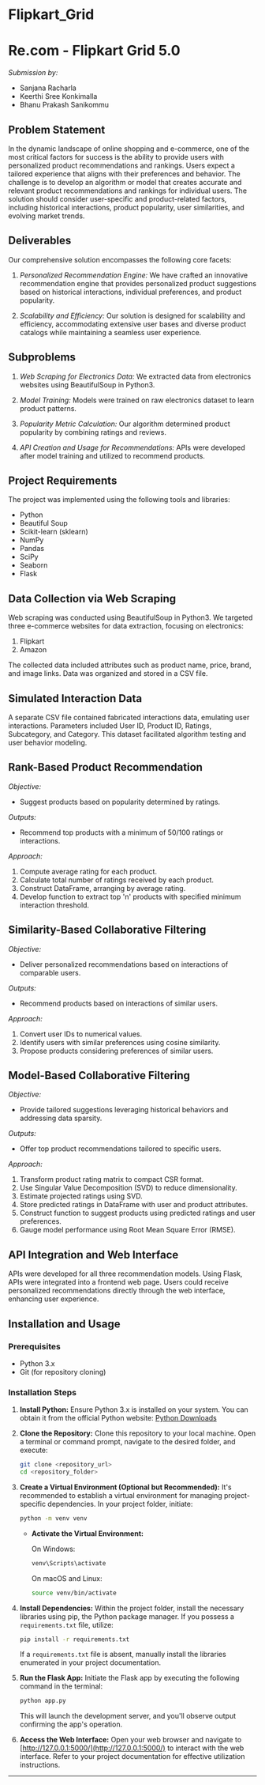 # Flipkart_Grid
# Re.com - Flipkart Grid 5.0

*Submission by:*
- Sanjana Racharla
- Keerthi Sree Konkimalla
- Bhanu Prakash Sanikommu

## Problem Statement

In the dynamic landscape of online shopping and e-commerce, one of the most critical factors for success is the ability to provide users with personalized product recommendations and rankings. Users expect a tailored experience that aligns with their preferences and behavior. The challenge is to develop an algorithm or model that creates accurate and relevant product recommendations and rankings for individual users. The solution should consider user-specific and product-related factors, including historical interactions, product popularity, user similarities, and evolving market trends.

## Deliverables

Our comprehensive solution encompasses the following core facets:

1. *Personalized Recommendation Engine:* We have crafted an innovative recommendation engine that provides personalized product suggestions based on historical interactions, individual preferences, and product popularity.

2. *Scalability and Efficiency:* Our solution is designed for scalability and efficiency, accommodating extensive user bases and diverse product catalogs while maintaining a seamless user experience.

## Subproblems

1. *Web Scraping for Electronics Data:* We extracted data from electronics websites using BeautifulSoup in Python3.

2. *Model Training:* Models were trained on raw electronics dataset to learn product patterns.

3. *Popularity Metric Calculation:* Our algorithm determined product popularity by combining ratings and reviews.

4. *API Creation and Usage for Recommendations:* APIs were developed after model training and utilized to recommend products.

## Project Requirements

The project was implemented using the following tools and libraries:

- Python
- Beautiful Soup
- Scikit-learn (sklearn)
- NumPy
- Pandas
- SciPy
- Seaborn
- Flask

## Data Collection via Web Scraping

Web scraping was conducted using BeautifulSoup in Python3. We targeted three e-commerce websites for data extraction, focusing on electronics:

1. Flipkart
2. Amazon

The collected data included attributes such as product name, price, brand, and image links. Data was organized and stored in a CSV file.

## Simulated Interaction Data

A separate CSV file contained fabricated interactions data, emulating user interactions. Parameters included User ID, Product ID, Ratings, Subcategory, and Category. This dataset facilitated algorithm testing and user behavior modeling.

## Rank-Based Product Recommendation

*Objective:*
- Suggest products based on popularity determined by ratings.

*Outputs:*
- Recommend top products with a minimum of 50/100 ratings or interactions.

*Approach:*
1. Compute average rating for each product.
2. Calculate total number of ratings received by each product.
3. Construct DataFrame, arranging by average rating.
4. Develop function to extract top 'n' products with specified minimum interaction threshold.

## Similarity-Based Collaborative Filtering

*Objective:*
- Deliver personalized recommendations based on interactions of comparable users.

*Outputs:*
- Recommend products based on interactions of similar users.

*Approach:*
1. Convert user IDs to numerical values.
2. Identify users with similar preferences using cosine similarity.
3. Propose products considering preferences of similar users.

## Model-Based Collaborative Filtering

*Objective:*
- Provide tailored suggestions leveraging historical behaviors and addressing data sparsity.

*Outputs:*
- Offer top product recommendations tailored to specific users.

*Approach:*
1. Transform product rating matrix to compact CSR format.
2. Use Singular Value Decomposition (SVD) to reduce dimensionality.
3. Estimate projected ratings using SVD.
4. Store predicted ratings in DataFrame with user and product attributes.
5. Construct function to suggest products using predicted ratings and user preferences.
6. Gauge model performance using Root Mean Square Error (RMSE).

## API Integration and Web Interface

APIs were developed for all three recommendation models. Using Flask, APIs were integrated into a frontend web page. Users could receive personalized recommendations directly through the web interface, enhancing user experience.

## Installation and Usage

### Prerequisites

- Python 3.x
- Git (for repository cloning)

### Installation Steps

1. **Install Python:** Ensure Python 3.x is installed on your system. You can obtain it from the official Python website: [Python Downloads](https://www.python.org/downloads/)

2. **Clone the Repository:** Clone this repository to your local machine. Open a terminal or command prompt, navigate to the desired folder, and execute:

   ```bash
   git clone <repository_url>
   cd <repository_folder>
   ```

3. **Create a Virtual Environment (Optional but Recommended):** It's recommended to establish a virtual environment for managing project-specific dependencies. In your project folder, initiate:

   ```bash
   python -m venv venv
   ```

   - **Activate the Virtual Environment:**

     On Windows:

     ```bash
     venv\Scripts\activate
     ```

     On macOS and Linux:

     ```bash
     source venv/bin/activate
     ```

4. **Install Dependencies:** Within the project folder, install the necessary libraries using pip, the Python package manager. If you possess a `requirements.txt` file, utilize:

   ```bash
   pip install -r requirements.txt
   ```

   If a `requirements.txt` file is absent, manually install the libraries enumerated in your project documentation.

5. **Run the Flask App:** Initiate the Flask app by executing the following command in the terminal:

   ```bash
   python app.py
   ```

   This will launch the development server, and you'll observe output confirming the app's operation.

6. **Access the Web Interface:** Open your web browser and navigate to [http://127.0.0.1:5000/](http://127.0.0.1:5000/) to interact with the web interface. Refer to your project documentation for effective utilization instructions.

---
